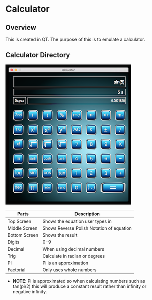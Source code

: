# Calculator

## Overview
This is created in QT. The purpose of this is to emulate a calculator.

## Calculator Directory

![Calculator](https://github.com/jinyell/jinyell.github.io/blob/master/images/Calc1.png)

Parts | Description
------|------------
Top Screen | Shows the equation user types in
Middle Screen | Shows Reverse Polish Notation of equation
Bottom Screen | Shows the result
Digits | 0-9
Decimal | When using decimal numbers
Trig | Calculate in radian or degrees
PI | Pi is an approximation
Factorial | Only uses whole numbers

* **NOTE**: Pi is approximated so when calculating numbers such as tan(pi/2) this will produce a constant result rather than infinity or negative infinity.

